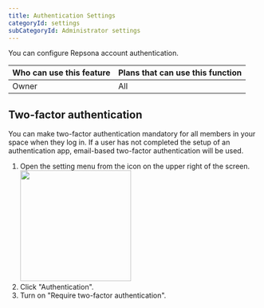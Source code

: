 ```yaml
---
title: Authentication Settings
categoryId: settings
subCategoryId: Administrator settings
---
```


You can configure Repsona account authentication.

|Who can use this feature|Plans that can use this function|
|---|---|
|Owner|All|

## Two-factor authentication

You can make two-factor authentication mandatory for all members in your space when they log in. If a user has not completed the setup of an authentication app, email-based two-factor authentication will be used.

1. Open the setting menu from the icon on the upper right of the screen.<br><img src="/images/help/menu-button.png" width="222">
2. Click "Authentication".
3. Turn on "Require two-factor authentication".